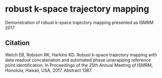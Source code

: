 # robust k-space trajectory mapping

Demonstration of robust k-space trajectory mapping presented as ISMRM 2017

## Citation

Welch EB, Robison RK, Harkins KD. Robust k-space trajectory mapping with data readout concatenation
and automated phase unwrapping reference point identification. In Proceedings of the 25th Annual
Meeting of ISMRM, Honolulu, Hawaii, USA, 2017. Abstract 1387. 
